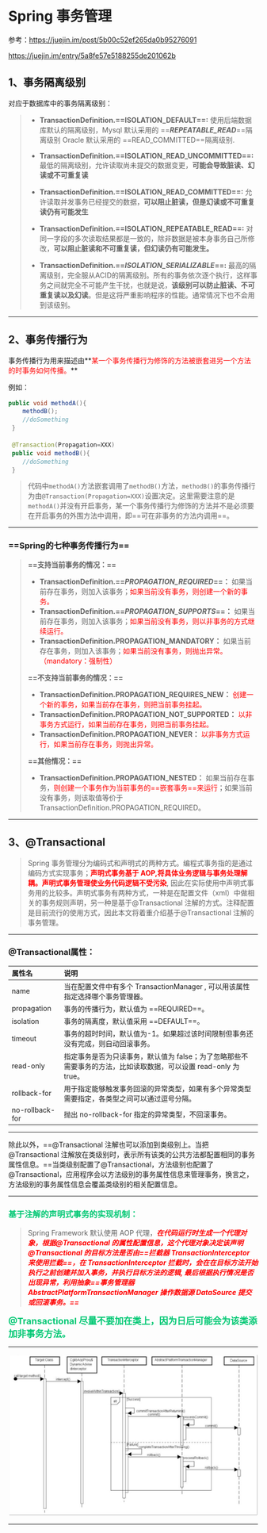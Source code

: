 # Spring 事务管理

参考：https://juejin.im/post/5b00c52ef265da0b95276091

https://juejin.im/entry/5a8fe57e5188255de201062b





## 1、事务隔离级别

对应于数据库中的事务隔离级别：

> - **TransactionDefinition.==ISOLATION_DEFAULT==:**	使用后端数据库默认的隔离级别，Mysql 默认采用的 ==***REPEATABLE_READ***==隔离级别 Oracle 默认采用的 ==READ_COMMITTED==隔离级别.
>
> - **TransactionDefinition.==ISOLATION_READ_UNCOMMITTED==:** 最低的隔离级别，允许读取尚未提交的数据变更，**可能会导致脏读、幻读或不可重复读**
>
> - **TransactionDefinition.==ISOLATION_READ_COMMITTED==:** 	允许读取并发事务已经提交的数据，**可以阻止脏读，但是幻读或不可重复读仍有可能发生**
>
> - **TransactionDefinition.==ISOLATION_REPEATABLE_READ==:** 	对同一字段的多次读取结果都是一致的，除非数据是被本身事务自己所修改，**可以阻止脏读和不可重复读，但幻读仍有可能发生。**
>
> - **TransactionDefinition.==*ISOLATION_SERIALIZABLE*==:** 	最高的隔离级别，完全服从ACID的隔离级别。所有的事务依次逐个执行，这样事务之间就完全不可能产生干扰，也就是说，**该级别可以防止脏读、不可重复读以及幻读**。但是这将严重影响程序的性能。通常情况下也不会用到该级别。

------



## 2、事务传播行为

事务传播行为用来描述由**<font color='red'>某一个事务传播行为修饰的方法被嵌套进另一个方法的时事务如何传播。</font>**

例如：

```java
public void methodA(){
    methodB();
    //doSomething
 }
 
 @Transaction(Propagation=XXX)
 public void methodB(){
    //doSomething
 }
```

> 代码中`methodA()`方法嵌套调用了`methodB()`方法，`methodB()`的事务传播行为由`@Transaction(Propagation=XXX)`设置决定。这里需要注意的是`methodA()`并没有开启事务，某一个事务传播行为修饰的方法并不是必须要在开启事务的外围方法中调用，即==可在非事务的方法内调用==。

------



### ==Spring的七种事务传播行为==

> **==支持当前事务的情况：==**
>
> - **TransactionDefinition.==*PROPAGATION_REQUIRED*==：** 如果当前存在事务，则加入该事务；<font color='red'>如果当前没有事务，则创建一个新的事务。</font>
> - **TransactionDefinition.==*PROPAGATION_SUPPORTS*==：** 如果当前存在事务，则加入该事务；<font color='red'>如果当前没有事务，则以非事务的方式继续运行。</font>
> - **TransactionDefinition.PROPAGATION_MANDATORY：** 如果当前存在事务，则加入该事务；<font color='red'>如果当前没有事务，则抛出异常。（mandatory：强制性）</font>
>
> **==不支持当前事务的情况：==**
>
> - **TransactionDefinition.PROPAGATION_REQUIRES_NEW：** <font color='red'>创建一个新的事务，如果当前存在事务，则把当前事务挂起。</font>
> - **TransactionDefinition.PROPAGATION_NOT_SUPPORTED：** <font color='red'>以非事务方式运行，如果当前存在事务，则把当前事务挂起。</font>
> - **TransactionDefinition.PROPAGATION_NEVER：**<font color='red'> 以非事务方式运行，如果当前存在事务，则抛出异常。</font>
>
> **==其他情况：==**
>
> - **TransactionDefinition.PROPAGATION_NESTED：** 如果当前存在事务，<font color='red'>则创建一个事务作为当前事务的==嵌套事务==来运行</font>；如果当前没有事务，则该取值等价于TransactionDefinition.PROPAGATION_REQUIRED。

------

## 3、@Transactional

> Spring 事务管理分为编码式和声明式的两种方式。编程式事务指的是通过编码方式实现事务；<font color='red'>**声明式事务基于 AOP,将具体业务逻辑与事务处理解耦。声明式事务管理使业务代码逻辑不受污染**</font>, 因此在实际使用中声明式事务用的比较多。声明式事务有两种方式，一种是在配置文件（xml）中做相关的事务规则声明，另一种是基于@Transactional 注解的方式。注释配置是目前流行的使用方式，因此本文将着重介绍基于@Transactional 注解的事务管理。

------

### @Transactional属性：

| 属性名           | 说明                                                         |
| :--------------- | :----------------------------------------------------------- |
| name             | 当在配置文件中有多个 TransactionManager , 可以用该属性指定选择哪个事务管理器。 |
| propagation      | 事务的传播行为，默认值为 ==REQUIRED==。                      |
| isolation        | 事务的隔离度，默认值采用 ==DEFAULT==。                       |
| timeout          | 事务的超时时间，默认值为-1。如果超过该时间限制但事务还没有完成，则自动回滚事务。 |
| read-only        | 指定事务是否为只读事务，默认值为 false；为了忽略那些不需要事务的方法，比如读取数据，可以设置 read-only 为 true。 |
| rollback-for     | 用于指定能够触发事务回滚的异常类型，如果有多个异常类型需要指定，各类型之间可以通过逗号分隔。 |
| no-rollback- for | 抛出 no-rollback-for 指定的异常类型，不回滚事务。            |

------

除此以外，==@Transactional 注解也可以添加到类级别上。当把@Transactional 注解放在类级别时，表示所有该类的公共方法都配置相同的事务属性信息。==当类级别配置了@Transactional，方法级别也配置了@Transactional，应用程序会以方法级别的事务属性信息来管理事务，换言之，方法级别的事务属性信息会覆盖类级别的相关配置信息。

------

### <font color='#02C874'>基于注解的声明式事务的实现机制：</font>

> Spring Framework 默认使用 AOP 代理，<font color='red'>***在代码运行时生成一个代理对象，根据@Transactional 的属性配置信息，这个代理对象决定该声明@Transactional 的目标方法是否由==拦截器 TransactionInterceptor 来使用拦截==，在 TransactionInterceptor 拦截时，会在在目标方法开始执行之前创建并加入事务，并执行目标方法的逻辑, 最后根据执行情况是否出现异常，利用抽象==事务管理器AbstractPlatformTransactionManager 操作数据源 DataSource 提交或回滚事务。==***</font>



<font color='#02C874' size=4>**@Transactional 尽量不要加在类上，因为日后可能会为该类添加非事务方法。**</font>

------

![img](../PicSource/image001.jpg)

------

